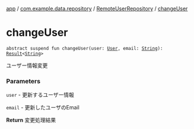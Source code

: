 [app](../../index.md) / [com.example.data.repository](../index.md) / [RemoteUserRepository](index.md) / [changeUser](./change-user.md)

# changeUser

`abstract suspend fun changeUser(user: `[`User`](../../com.example.domain.model.entity/-user/index.md)`, email: `[`String`](https://kotlinlang.org/api/latest/jvm/stdlib/kotlin/-string/index.html)`): `[`Result`](../../com.example.domain.model.value/-result/index.md)`<`[`String`](https://kotlinlang.org/api/latest/jvm/stdlib/kotlin/-string/index.html)`>`

ユーザー情報変更

### Parameters

`user` - 更新するユーザー情報

`email` - 更新したユーザのEmail

**Return**
変更処理結果

